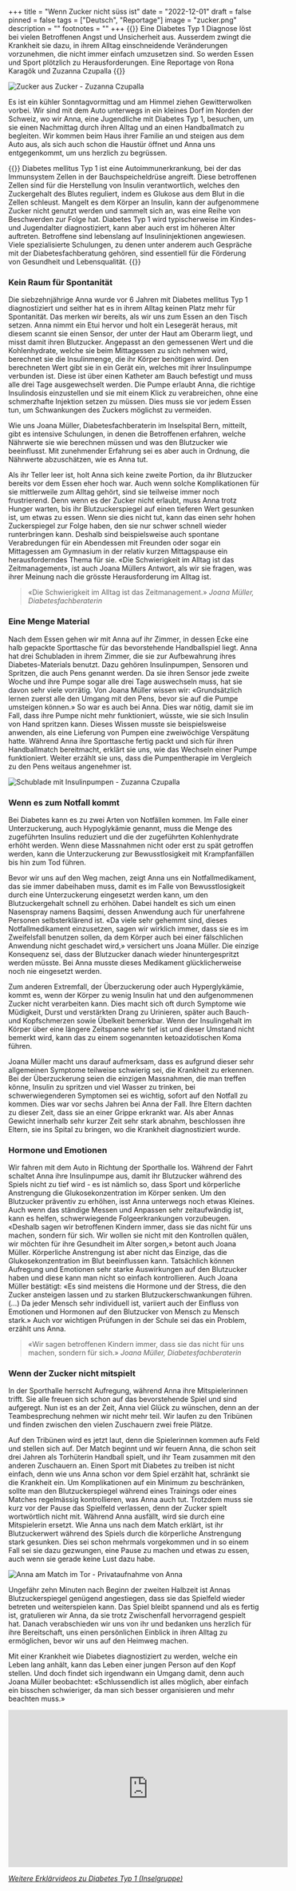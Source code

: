 +++
title = "Wenn Zucker nicht süss ist"
date = "2022-12-01"
draft = false
pinned = false
tags = ["Deutsch", "Reportage"]
image = "zucker.png"
description = ""
footnotes = ""
+++
{{<lead>}} Eine Diabetes Typ 1 Diagnose löst bei vielen Betroffenen Angst und Unsicherheit aus. Ausserdem zwingt die Krankheit sie dazu, in ihrem Alltag einschneidende Veränderungen vorzunehmen, die nicht immer einfach umzusetzen sind. So werden Essen und Sport plötzlich zu Herausforderungen. Eine Reportage von Rona Karagök und Zuzanna Czupalla {{</lead>}}

![Zucker aus Zucker - Zuzanna Czupalla](zucker.png)

Es ist ein kühler Sonntagvormittag und am Himmel ziehen Gewitterwolken vorbei. Wir sind mit dem Auto unterwegs in ein kleines Dorf im Norden der Schweiz, wo wir Anna, eine Jugendliche mit Diabetes Typ 1, besuchen, um sie einen Nachmittag durch ihren Alltag und an einen Handballmatch zu begleiten. Wir kommen beim Haus ihrer Familie an und steigen aus dem Auto aus, als sich auch schon die Haustür öffnet und Anna uns entgegenkommt, um uns herzlich zu begrüssen.

{{<box title="Was ist Diabetes Mellitus Typ 1?">}} Diabetes mellitus Typ 1 ist eine Autoimmunerkrankung, bei der das Immunsystem Zellen in der Bauchspeicheldrüse angreift. Diese betroffenen Zellen sind für die Herstellung von Insulin verantwortlich, welches den Zuckergehalt des Blutes reguliert, indem es Glukose aus dem Blut in die Zellen schleust. Mangelt es dem Körper an Insulin, kann der aufgenommene Zucker nicht genutzt werden und sammelt sich an, was eine Reihe von Beschwerden zur Folge hat. Diabetes Typ 1 wird typischerweise im Kindes- und Jugendalter diagnostiziert, kann aber auch erst im höheren Alter auftreten. Betroffene sind lebenslang auf Insulininjektionen angewiesen. Viele spezialisierte Schulungen, zu denen unter anderem auch Gespräche mit der Diabetesfachberatung gehören, sind essentiell für die Förderung von Gesundheit und Lebensqualität. {{</box>}} 

### Kein Raum für Spontanität

Die siebzehnjährige Anna wurde vor 6 Jahren mit Diabetes mellitus Typ 1 diagnostiziert und seither hat es in ihrem Alltag keinen Platz mehr für Spontanität. Das merken wir bereits, als wir uns zum Essen an den Tisch setzen. Anna nimmt ein Etui hervor und holt ein Lesegerät heraus, mit diesem scannt sie einen Sensor, der unter der Haut am Oberarm liegt, und misst damit ihren Blutzucker. Angepasst an den gemessenen Wert und die Kohlenhydrate, welche sie beim Mittagessen zu sich nehmen wird, berechnet sie die Insulinmenge, die ihr Körper benötigen wird. Den berechneten Wert gibt sie in ein Gerät ein, welches mit ihrer Insulinpumpe verbunden ist. Diese ist über einen Katheter am Bauch befestigt und muss alle drei Tage ausgewechselt werden. Die Pumpe erlaubt Anna, die richtige Insulindosis einzustellen und sie mit einem Klick zu verabreichen, ohne eine schmerzhafte Injektion setzen zu müssen. Dies muss sie vor jedem Essen tun, um Schwankungen des Zuckers möglichst zu vermeiden.    

Wie uns Joana Müller, Diabetesfachberaterin im Inselspital Bern, mitteilt, gibt es intensive Schulungen, in denen die Betroffenen erfahren, welche Nährwerte sie wie berechnen müssen und was den Blutzucker wie beeinflusst. Mit zunehmender Erfahrung sei es aber auch in Ordnung, die Nährwerte abzuschätzen, wie es Anna tut.    

Als ihr Teller leer ist, holt Anna sich keine zweite Portion, da ihr Blutzucker bereits vor dem Essen eher hoch war. Auch wenn solche Komplikationen für sie mittlerweile zum Alltag gehört, sind sie teilweise immer noch frustrierend. Denn wenn es der Zucker nicht erlaubt, muss Anna trotz Hunger warten, bis ihr Blutzuckerspiegel auf einen tieferen Wert gesunken ist, um etwas zu essen. Wenn sie dies nicht tut, kann das einen sehr hohen Zuckerspiegel zur Folge haben, den sie nur schwer schnell wieder runterbringen kann. Deshalb sind beispielsweise auch spontane Verabredungen für ein Abendessen mit Freunden oder sogar ein Mittagessen am Gymnasium in der relativ kurzen Mittagspause ein herausforderndes Thema für sie. «Die Schwierigkeit im Alltag ist das Zeitmanagement», ist auch Joana Müllers Antwort, als wir sie fragen, was ihrer Meinung nach die grösste Herausforderung im Alltag ist.  

> «Die Schwierigkeit im Alltag ist das Zeitmanagement.» *Joana Müller, Diabetesfachberaterin*

### Eine Menge Material

Nach dem Essen gehen wir mit Anna auf ihr Zimmer, in dessen Ecke eine halb gepackte Sporttasche für das bevorstehende Handballspiel liegt. Anna hat drei Schubladen in ihrem Zimmer, die sie zur Aufbewahrung ihres Diabetes-Materials benutzt. Dazu gehören Insulinpumpen, Sensoren und Spritzen, die auch Pens genannt werden. Da sie ihren Sensor jede zweite Woche und ihre Pumpe sogar alle drei Tage auswechseln muss, hat sie davon sehr viele vorrätig. Von Joana Müller wissen wir: «Grundsätzlich lernen zuerst alle den Umgang mit den Pens, bevor sie auf die Pumpe umsteigen können.» So war es auch bei Anna. Dies war nötig, damit sie im Fall, dass ihre Pumpe nicht mehr funktioniert, wüsste, wie sie sich Insulin von Hand spritzen kann. Dieses Wissen musste sie beispielsweise anwenden, als eine Lieferung von Pumpen eine zweiwöchige Verspätung hatte. Während Anna ihre Sporttasche fertig packt und sich für ihren Handballmatch bereitmacht, erklärt sie uns, wie das Wechseln einer Pumpe funktioniert. Weiter erzählt sie uns, dass die Pumpentherapie im Vergleich zu den Pens weitaus angenehmer ist. 

![Schublade mit Insulinpumpen - Zuzanna Czupalla](schublade.png)

### Wenn es zum Notfall kommt

Bei Diabetes kann es zu zwei Arten von Notfällen kommen. Im Falle einer Unterzuckerung, auch Hypoglykämie genannt, muss die Menge des zugeführten Insulins reduziert und die der zugeführten Kohlenhydrate erhöht werden. Wenn diese Massnahmen nicht oder erst zu spät getroffen werden, kann die Unterzuckerung zur Bewusstlosigkeit mit Krampfanfällen bis hin zum Tod führen.   

Bevor wir uns auf den Weg machen, zeigt Anna uns ein Notfallmedikament, das sie immer dabeihaben muss, damit es im Falle von Bewusstlosigkeit durch eine Unterzuckerung eingesetzt werden kann, um den Blutzuckergehalt schnell zu erhöhen. Dabei handelt es sich um einen Nasenspray namens Baqsimi, dessen Anwendung auch für unerfahrene Personen selbsterklärend ist. «Da viele sehr gehemmt sind, dieses Notfallmedikament einzusetzen, sagen wir wirklich immer, dass sie es im Zweifelsfall benutzen sollen, da dem Körper auch bei einer fälschlichen Anwendung nicht geschadet wird,» versichert uns Joana Müller. Die einzige Konsequenz sei, dass der Blutzucker danach wieder hinuntergespritzt werden müsste. Bei Anna musste dieses Medikament glücklicherweise noch nie eingesetzt werden.     

Zum anderen Extremfall, der Überzuckerung oder auch Hyperglykämie, kommt es, wenn der Körper zu wenig Insulin hat und den aufgenommenen Zucker nicht verarbeiten kann. Dies macht sich oft durch Symptome wie Müdigkeit, Durst und verstärkten Drang zu Urinieren, später auch Bauch- und Kopfschmerzen sowie Übelkeit bemerkbar. Wenn der Insulingehalt im Körper über eine längere Zeitspanne sehr tief ist und dieser Umstand nicht bemerkt wird, kann das zu einem sogenannten ketoazidotischen Koma führen.    

Joana Müller macht uns darauf aufmerksam, dass es aufgrund dieser sehr allgemeinen Symptome teilweise schwierig sei, die Krankheit zu erkennen. Bei der Überzuckerung seien die einzigen Massnahmen, die man treffen könne, Insulin zu spritzen und viel Wasser zu trinken, bei schwerwiegenderen Symptomen sei es wichtig, sofort auf den Notfall zu kommen. Dies war vor sechs Jahren bei Anna der Fall. Ihre Eltern dachten zu dieser Zeit, dass sie an einer Grippe erkrankt war. Als aber Annas Gewicht innerhalb sehr kurzer Zeit sehr stark abnahm, beschlossen ihre Eltern, sie ins Spital zu bringen, wo die Krankheit diagnostiziert wurde. 

### Hormone und Emotionen

Wir fahren mit dem Auto in Richtung der Sporthalle los. Während der Fahrt schaltet Anna ihre Insulinpumpe aus, damit ihr Blutzucker während des Spiels nicht zu tief wird - es ist nämlich so, dass Sport und körperliche Anstrengung die Glukosekonzentration im Körper senken. Um den Blutzucker präventiv zu erhöhen, isst Anna unterwegs noch etwas Kleines. Auch wenn das ständige Messen und Anpassen sehr zeitaufwändig ist, kann es helfen, schwerwiegende Folgeerkrankungen vorzubeugen. «Deshalb sagen wir betroffenen Kindern immer, dass sie das nicht für uns machen, sondern für sich. Wir wollen sie nicht mit den Kontrollen quälen, wir möchten für ihre Gesundheit im Alter sorgen,» betont auch Joana Müller. Körperliche Anstrengung ist aber nicht das Einzige, das die Glukosekonzentration im Blut beeinflussen kann. Tatsächlich können Aufregung und Emotionen sehr starke Auswirkungen auf den Blutzucker haben und diese kann man nicht so einfach kontrollieren. Auch Joana Müller bestätigt: «Es sind meistens die Hormone und der Stress, die den Zucker ansteigen lassen und zu starken Blutzuckerschwankungen führen. (…) Da jeder Mensch sehr individuell ist, variiert auch der Einfluss von Emotionen und Hormonen auf den Blutzucker von Mensch zu Mensch stark.» Auch vor wichtigen Prüfungen in der Schule sei das ein Problem, erzählt uns Anna.  

> «Wir sagen betroffenen Kindern immer, dass sie das nicht für uns machen, sondern für sich.» *Joana Müller, Diabetesfachberaterin*

### Wenn der Zucker nicht mitspielt

In der Sporthalle herrscht Aufregung, während Anna ihre Mitspielerinnen trifft. Sie alle freuen sich schon auf das bevorstehende Spiel und sind aufgeregt. Nun ist es an der Zeit, Anna viel Glück zu wünschen, denn an der Teambesprechung nehmen wir nicht mehr teil. Wir laufen zu den Tribünen und finden zwischen den vielen Zuschauern zwei freie Plätze.  

Auf den Tribünen wird es jetzt laut, denn die Spielerinnen kommen aufs Feld und stellen sich auf. Der Match beginnt und wir feuern Anna, die schon seit drei Jahren als Torhüterin Handball spielt, und ihr Team zusammen mit den anderen Zuschauern an. Einen Sport mit Diabetes zu treiben ist nicht einfach, denn wie uns Anna schon vor dem Spiel erzählt hat, schränkt sie die Krankheit ein. Um Komplikationen auf ein Minimum zu beschränken, sollte man den Blutzuckerspiegel während eines Trainings oder eines Matches regelmässig kontrollieren, was Anna auch tut. Trotzdem muss sie kurz vor der Pause das Spielfeld verlassen, denn der Zucker spielt wortwörtlich nicht mit. Während Anna ausfällt, wird sie durch eine Mitspielerin ersetzt. Wie Anna uns nach dem Match erklärt, ist ihr Blutzuckerwert während des Spiels durch die körperliche Anstrengung stark gesunken. Dies sei schon mehrmals vorgekommen und in so einem Fall sei sie dazu gezwungen, eine Pause zu machen und etwas zu essen, auch wenn sie gerade keine Lust dazu habe.

![Anna am Match im Tor - Privataufnahme von Anna](match.jpg)

Ungefähr zehn Minuten nach Beginn der zweiten Halbzeit ist Annas Blutzuckerspiegel genügend angestiegen, dass sie das Spielfeld wieder betreten und weiterspielen kann. Das Spiel bleibt spannend und als es fertig ist, gratulieren wir Anna, da sie trotz Zwischenfall hervorragend gespielt hat. Danach verabschieden wir uns von ihr und bedanken uns herzlich für ihre Bereitschaft, uns einen persönlichen Einblick in ihren Alltag zu ermöglichen, bevor wir uns auf den Heimweg machen. 

Mit einer Krankheit wie Diabetes diagnostiziert zu werden, welche ein Leben lang anhält, kann das Leben einer jungen Person auf den Kopf stellen. Und doch findet sich irgendwann ein Umgang damit, denn auch Joana Müller beobachtet: «Schlussendlich ist alles möglich, aber einfach ein bisschen schwieriger, da man sich besser organisieren und mehr beachten muss.»

<iframe width="560" height="315" src="https://www.youtube.com/embed/Xm9deTXxoMc" title="YouTube video player" frameborder="0" allow="accelerometer; autoplay; clipboard-write; encrypted-media; gyroscope; picture-in-picture" allowfullscreen></iframe>

*[Weitere Erklärvideos zu Diabetes Typ 1 (Inselgruppe)](http://www.kinderklinik.insel.ch/de/unser-angebot/diabetologie/kinderdiabetes-lernvideos)*